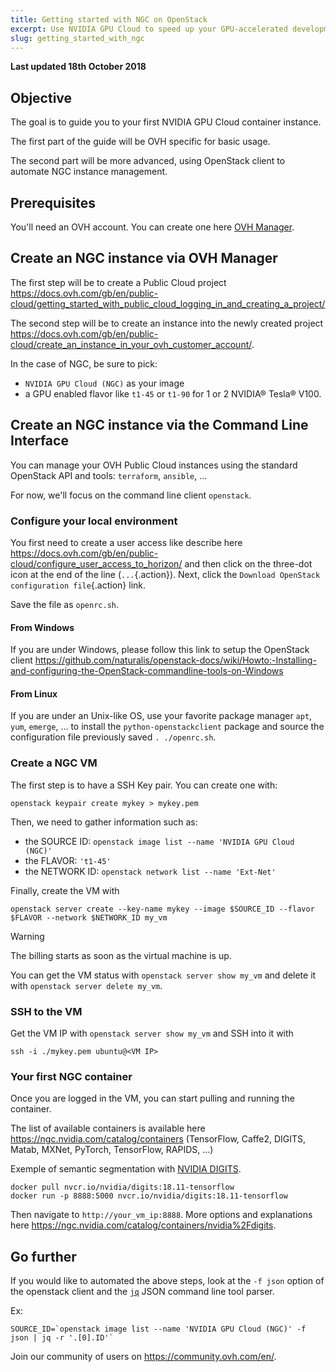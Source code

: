 ```yaml
---
title: Getting started with NGC on OpenStack
excerpt: Use NVIDIA GPU Cloud to speed up your GPU-accelerated development
slug: getting_started_with_ngc
---
```


**Last updated 18th October 2018**

## Objective

The goal is to guide you to your first NVIDIA GPU Cloud container instance.

The first part of the guide will be OVH specific for basic usage.

The second part will be more advanced, using OpenStack client to automate NGC instance management.

## Prerequisites

You'll need an OVH account. You can create one here [OVH Manager](https://www.ovh.com/auth/?action=gotomanager). 

## Create an NGC instance via OVH Manager

The first step will be to create a Public Cloud project https://docs.ovh.com/gb/en/public-cloud/getting_started_with_public_cloud_logging_in_and_creating_a_project/

The second step will be to create an instance into the newly created project https://docs.ovh.com/gb/en/public-cloud/create_an_instance_in_your_ovh_customer_account/.

In the case of NGC, be sure to pick:

- `NVIDIA GPU Cloud (NGC)` as your image
- a GPU enabled flavor like `t1-45` or `t1-90` for 1 or 2 NVIDIA® Tesla® V100.

## Create an NGC instance via the Command Line Interface

You can manage your OVH Public Cloud instances using the standard OpenStack API and tools: `terraform`, `ansible`, ...

For now, we'll focus on the command line client `openstack`.

### Configure your local environment

You first need to create a user access like describe here https://docs.ovh.com/gb/en/public-cloud/configure_user_access_to_horizon/ and then click on the three-dot icon at the end of the line (`...`{.action}). Next, click the `Download OpenStack configuration file`{.action} link.

Save the file as `openrc.sh`.

#### From Windows

If you are under Windows, please follow this link to setup the OpenStack client https://github.com/naturalis/openstack-docs/wiki/Howto:-Installing-and-configuring-the-OpenStack-commandline-tools-on-Windows

#### From Linux

If you are under an Unix-like OS, use your favorite package manager `apt`, `yum`, `emerge`, ... to install the `python-openstackclient` package and source the configuration file previously saved `. ./openrc.sh`.

### Create a NGC VM

The first step is to have a SSH Key pair. You can create one with:

```shell
openstack keypair create mykey > mykey.pem
```

Then, we need to gather information such as:

- the SOURCE ID: `openstack image list --name 'NVIDIA GPU Cloud (NGC)'`
- the FLAVOR: `'t1-45'`
- the NETWORK ID: `openstack network list --name 'Ext-Net'`

Finally, create the VM with

```shell
openstack server create --key-name mykey --image $SOURCE_ID --flavor $FLAVOR --network $NETWORK_ID my_vm
```

> [!warning]
>
> The billing starts as soon as the virtual machine is up.
>

You can get the VM status with `openstack server show my_vm` and delete it with `openstack server delete my_vm`.

### SSH to the VM

Get the VM IP with `openstack server show my_vm` and SSH into it with

```shell
ssh -i ./mykey.pem ubuntu@<VM IP>
```

### Your first NGC container

Once you are logged in the VM, you can start pulling and running the container.

The list of available containers is available here https://ngc.nvidia.com/catalog/containers (TensorFlow, Caffe2, DIGITS, Matab, MXNet, PyTorch, TensorFlow, RAPIDS, ...)

Exemple of semantic segmentation with [NVIDIA DIGITS](https://github.com/NVIDIA/DIGITS/tree/master/examples/semantic-segmentation).

```shell
docker pull nvcr.io/nvidia/digits:18.11-tensorflow
docker run -p 8888:5000 nvcr.io/nvidia/digits:18.11-tensorflow
```

Then navigate to `http://your_vm_ip:8888`. More options and explanations here https://ngc.nvidia.com/catalog/containers/nvidia%2Fdigits.

## Go further

If you would like to automated the above steps, look at the `-f json` option of the openstack client and the [`jq`](https://stedolan.github.io/jq/manual/) JSON command line tool parser.

Ex:

```shell
SOURCE_ID=`openstack image list --name 'NVIDIA GPU Cloud (NGC)' -f json | jq -r '.[0].ID'`
```

Join our community of users on <https://community.ovh.com/en/>.
